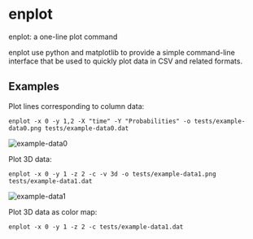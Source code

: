 enplot
======

enplot: a one-line plot command

enplot use python and matplotlib to provide a simple command-line interface
that be used to quickly plot data in CSV and related formats.

Examples
--------

Plot lines corresponding to column data:

    enplot -x 0 -y 1,2 -X "time" -Y "Probabilities" -o tests/example-data0.png tests/example-data0.dat

![example-data0](https://raw.github.com/jrjohansson/enplot/master/tests/example-data0.png)

Plot 3D data:

    enplot -x 0 -y 1 -z 2 -c -v 3d -o tests/example-data1.png tests/example-data1.dat

![example-data1](https://raw.github.com/jrjohansson/enplot/master/tests/example-data1.png)

Plot 3D data as color map:

    enplot -x 0 -y 1 -z 2 -c tests/example-data1.dat


